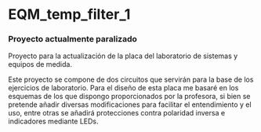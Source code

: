 # EQM_temp_filter_1
 
 ### Proyecto actualmente paralizado
 
 Proyecto para la actualización de la placa del laboratorio de sistemas y equipos de medida.

Este proyecto se compone de dos circuitos que servirán para la base de los ejercicios de laboratorio.
Para el diseño de esta placa me basaré en los esquemas de los que dispongo proporcionados por la profesora, si bien se pretende
añadir diversas modificaciones para facilitar el entendimiento y el uso, entre otras se añadirá protecciones contra polaridad inversa
e indicadores mediante LEDs.












